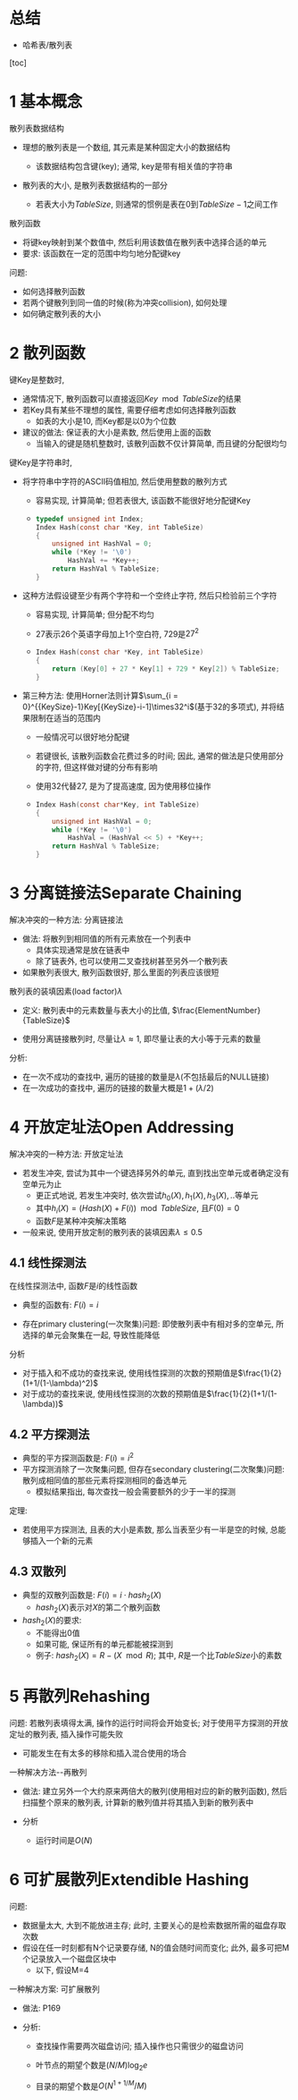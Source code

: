 # 总结

* 哈希表/散列表

[toc]

# 1 基本概念

散列表数据结构

* 理想的散列表是一个数组, 其元素是某种固定大小的数据结构
  * 该数据结构包含键(key); 通常, key是带有相关值的字符串

* 散列表的大小, 是散列表数据结构的一部分
  * 若表大小为$TableSize$, 则通常的惯例是表在$0$到${TableSize} - 1$之间工作

散列函数

* 将键key映射到某个数值中, 然后利用该数值在散列表中选择合适的单元
* 要求: 该函数在一定的范围中均匀地分配键key

问题:

* 如何选择散列函数
* 若两个键散列到同一值的时候(称为冲突collision), 如何处理
* 如何确定散列表的大小

# 2 散列函数

键Key是整数时, 

* 通常情况下, 散列函数可以直接返回${Key}\mod {TableSize}$的结果
* 若Key具有某些不理想的属性, 需要仔细考虑如何选择散列函数
  * 如表的大小是10, 而Key都是以0为个位数
* 建议的做法: 保证表的大小是素数, 然后使用上面的函数
  * 当输入的键是随机整数时, 该散列函数不仅计算简单, 而且键的分配很均匀

键Key是字符串时, 

* 将字符串中字符的ASCII码值相加, 然后使用整数的散列方式

  * 容易实现, 计算简单; 但若表很大, 该函数不能很好地分配键Key

  * ```c
    typedef unsigned int Index;
    Index Hash(const char *Key, int TableSize)
    {
        unsigned int HashVal = 0;
        while (*Key != '\0')
            HashVal += *Key++;
        return HashVal % TableSize;
    }
    ```

* 这种方法假设键至少有两个字符和一个空终止字符, 然后只检验前三个字符

  * 容易实现, 计算简单; 但分配不均匀

  * $27$表示26个英语字母加上1个空白符, $729$是${27}^2$

  * ```c
    Index Hash(const char *Key, int TableSize)
    {
        return (Key[0] + 27 * Key[1] + 729 * Key[2]) % TableSize;
    }
    ```

* 第三种方法: 使用Horner法则计算$\sum_{i = 0}^{{KeySize}-1}Key[{KeySize}-i-1]\times32^i$(基于32的多项式), 并将结果限制在适当的范围内

  * 一般情况可以很好地分配键
  * 若键很长, 该散列函数会花费过多的时间; 因此, 通常的做法是只使用部分的字符, 但这样做对键的分布有影响
  * 使用32代替27, 是为了提高速度, 因为使用移位操作

  * ```c
    Index Hash(const char*Key, int TableSize)
    {
        unsigned int HashVal = 0;
        while (*Key != '\0')
            HashVal = (HashVal << 5) + *Key++;
        return HashVal % TableSize;
    }
    ```

# 3 分离链接法Separate Chaining

解决冲突的一种方法: 分离链接法

* 做法: 将散列到相同值的所有元素放在一个列表中
  * 具体实现通常是放在链表中
  * 除了链表外, 也可以使用二叉查找树甚至另外一个散列表
* 如果散列表很大, 散列函数很好, 那么里面的列表应该很短

散列表的装填因素(load factor)$\lambda$

* 定义: 散列表中的元素数量与表大小的比值, $\frac{ElementNumber}{TableSize}$

* 使用分离链接散列时, 尽量让$\lambda \approx 1$, 即尽量让表的大小等于元素的数量

分析:

* 在一次不成功的查找中, 遍历的链接的数量是$\lambda$(不包括最后的NULL链接)
* 在一次成功的查找中, 遍历的链接的数量大概是$1+(\lambda/2)$

# 4 开放定址法Open Addressing

解决冲突的一种方法: 开放定址法

* 若发生冲突, 尝试为其中一个键选择另外的单元, 直到找出空单元或者确定没有空单元为止
  * 更正式地说, 若发生冲突时, 依次尝试$h_0(X), h_1(X), h_3(X),..$等单元
  * 其中$h_i(X)=(Hash(X)+F(i))\mod TableSize$, 且$F(0) = 0$
  * 函数$F$是某种冲突解决策略
* 一般来说, 使用开放定制的散列表的装填因素$\lambda \le 0.5$

## 4.1 线性探测法

在线性探测法中, 函数$F$是$i$的线性函数

* 典型的函数有: $F(i)=i$

* 存在primary clustering(一次聚集)问题: 即使散列表中有相对多的空单元, 所选择的单元会聚集在一起, 导致性能降低

分析

* 对于插入和不成功的查找来说, 使用线性探测的次数的预期值是$\frac{1}{2}(1+1/(1-\lambda)^2)$
* 对于成功的查找来说, 使用线性探测的次数的预期值是$\frac{1}{2}(1+1/(1-\lambda))$

## 4.2 平方探测法

* 典型的平方探测函数是: $F(i)=i^2$
* 平方探测消除了一次聚集问题,  但存在secondary clustering(二次聚集)问题: 散列成相同值的那些元素将探测相同的备选单元
  * 模拟结果指出, 每次查找一般会需要额外的少于一半的探测

定理:

* 若使用平方探测法,  且表的大小是素数, 那么当表至少有一半是空的时候, 总能够插入一个新的元素

## 4.3 双散列

* 典型的双散列函数是: $F(i)=i\cdot {hash}_2(X)$
  * ${hash}_2(X)$表示对$X$的第二个散列函数
* ${hash}_2(X)$的要求: 
  * 不能得出0值
  * 如果可能, 保证所有的单元都能被探测到
  * 例子: ${hash}_2(X)=R-(X\mod R)$; 其中, $R$是一个比$TableSize$小的素数

# 5 再散列Rehashing

问题: 若散列表填得太满, 操作的运行时间将会开始变长; 对于使用平方探测的开放定址的散列表, 插入操作可能失败

* 可能发生在有太多的移除和插入混合使用的场合

一种解决方法--再散列

* 做法: 建立另外一个大约原来两倍大的散列(使用相对应的新的散列函数), 然后扫描整个原来的散列表, 计算新的散列值并将其插入到新的散列表中

* 分析
  * 运行时间是$O(N)$

# 6 可扩展散列Extendible Hashing

问题:

* 数据量太大, 大到不能放进主存; 此时, 主要关心的是检索数据所需的磁盘存取次数
* 假设在任一时刻都有N个记录要存储, N的值会随时间而变化; 此外, 最多可把M个记录放入一个磁盘区块中
  * 以下, 假设M=4

一种解决方案: 可扩展散列

* 做法: P169

* 分析:

  * 查找操作需要两次磁盘访问; 插入操作也只需很少的磁盘访问

  * 叶节点的期望个数是$(N/M)\log_2e$

  * 目录的期望个数是$O(N^{1+1/M}/M)$

    